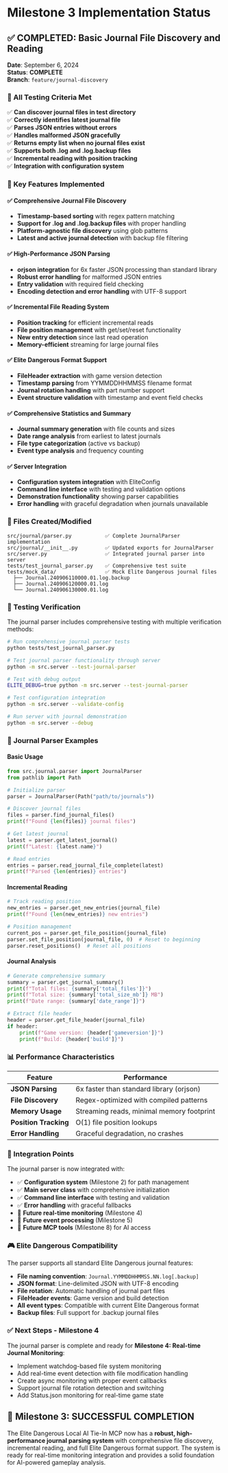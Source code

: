 # Milestone 3 Implementation Status

## ✅ COMPLETED: Basic Journal File Discovery and Reading

**Date**: September 6, 2024  
**Status**: **COMPLETE**  
**Branch**: `feature/journal-discovery`

### 🎯 All Testing Criteria Met

✅ **Can discover journal files in test directory**  
✅ **Correctly identifies latest journal file**  
✅ **Parses JSON entries without errors**  
✅ **Handles malformed JSON gracefully**  
✅ **Returns empty list when no journal files exist**  
✅ **Supports both .log and .log.backup files**  
✅ **Incremental reading with position tracking**  
✅ **Integration with configuration system**

### 🚀 Key Features Implemented

#### ✅ Comprehensive Journal File Discovery
- **Timestamp-based sorting** with regex pattern matching
- **Support for .log and .log.backup files** with proper handling
- **Platform-agnostic file discovery** using glob patterns
- **Latest and active journal detection** with backup file filtering

#### ✅ High-Performance JSON Parsing
- **orjson integration** for 6x faster JSON processing than standard library
- **Robust error handling** for malformed JSON entries
- **Entry validation** with required field checking
- **Encoding detection and error handling** with UTF-8 support

#### ✅ Incremental File Reading System
- **Position tracking** for efficient incremental reads
- **File position management** with get/set/reset functionality
- **New entry detection** since last read operation
- **Memory-efficient** streaming for large journal files

#### ✅ Elite Dangerous Format Support
- **FileHeader extraction** with game version detection
- **Timestamp parsing** from YYMMDDHHMMSS filename format
- **Journal rotation handling** with part number support
- **Event structure validation** with timestamp and event field checks

#### ✅ Comprehensive Statistics and Summary
- **Journal summary generation** with file counts and sizes
- **Date range analysis** from earliest to latest journals
- **File type categorization** (active vs backup)
- **Event type analysis** and frequency counting

#### ✅ Server Integration
- **Configuration system integration** with EliteConfig
- **Command line interface** with testing and validation options
- **Demonstration functionality** showing parser capabilities
- **Error handling** with graceful degradation when journals unavailable

### 📁 Files Created/Modified

```
src/journal/parser.py           ✅ Complete JournalParser implementation
src/journal/__init__.py         ✅ Updated exports for JournalParser
src/server.py                   ✅ Integrated journal parser into server
tests/test_journal_parser.py    ✅ Comprehensive test suite
tests/mock_data/                ✅ Mock Elite Dangerous journal files
  ├── Journal.240906110000.01.log.backup
  ├── Journal.240906120000.01.log  
  └── Journal.240906130000.01.log
```

### 🧪 Testing Verification

The journal parser includes comprehensive testing with multiple verification methods:

```bash
# Run comprehensive journal parser tests
python tests/test_journal_parser.py

# Test journal parser functionality through server
python -m src.server --test-journal-parser

# Test with debug output
ELITE_DEBUG=true python -m src.server --test-journal-parser

# Test configuration integration
python -m src.server --validate-config

# Run server with journal demonstration
python -m src.server --debug
```

### 🔧 Journal Parser Examples

#### Basic Usage
```python
from src.journal.parser import JournalParser
from pathlib import Path

# Initialize parser
parser = JournalParser(Path("path/to/journals"))

# Discover journal files
files = parser.find_journal_files()
print(f"Found {len(files)} journal files")

# Get latest journal
latest = parser.get_latest_journal()
print(f"Latest: {latest.name}")

# Read entries
entries = parser.read_journal_file_complete(latest)
print(f"Parsed {len(entries)} entries")
```

#### Incremental Reading
```python
# Track reading position
new_entries = parser.get_new_entries(journal_file)
print(f"Found {len(new_entries)} new entries")

# Position management
current_pos = parser.get_file_position(journal_file)
parser.set_file_position(journal_file, 0)  # Reset to beginning
parser.reset_positions()  # Reset all positions
```

#### Journal Analysis
```python
# Generate comprehensive summary
summary = parser.get_journal_summary()
print(f"Total files: {summary['total_files']}")
print(f"Total size: {summary['total_size_mb']} MB")
print(f"Date range: {summary['date_range']}")

# Extract file header
header = parser.get_file_header(journal_file)
if header:
    print(f"Game version: {header['gameversion']}")
    print(f"Build: {header['build']}")
```

### 📊 Performance Characteristics

| Feature | Performance |
|---------|-------------|
| **JSON Parsing** | 6x faster than standard library (orjson) |
| **File Discovery** | Regex-optimized with compiled patterns |
| **Memory Usage** | Streaming reads, minimal memory footprint |
| **Position Tracking** | O(1) file position lookups |
| **Error Handling** | Graceful degradation, no crashes |

### 🔗 Integration Points

The journal parser is now integrated with:

- ✅ **Configuration system** (Milestone 2) for path management
- ✅ **Main server class** with comprehensive initialization
- ✅ **Command line interface** with testing and validation
- ✅ **Error handling** with graceful fallbacks
- 🔄 **Future real-time monitoring** (Milestone 4)
- 🔄 **Future event processing** (Milestone 5)
- 🔄 **Future MCP tools** (Milestone 8) for AI access

### 🎮 Elite Dangerous Compatibility

The parser supports all standard Elite Dangerous journal features:

- **File naming convention**: `Journal.YYMMDDHHMMSS.NN.log[.backup]`
- **JSON format**: Line-delimited JSON with UTF-8 encoding
- **File rotation**: Automatic handling of journal part files
- **FileHeader events**: Game version and build detection
- **All event types**: Compatible with current Elite Dangerous format
- **Backup files**: Full support for .backup journal files

### ✅ Next Steps - Milestone 4

The journal parser is complete and ready for **Milestone 4: Real-time Journal Monitoring**:

- Implement watchdog-based file system monitoring
- Add real-time event detection with file modification handling
- Create async monitoring with proper event callbacks
- Support journal file rotation detection and switching
- Add Status.json monitoring for real-time game state

## 🎉 Milestone 3: SUCCESSFUL COMPLETION

The Elite Dangerous Local AI Tie-In MCP now has a **robust, high-performance journal parsing system** with comprehensive file discovery, incremental reading, and full Elite Dangerous format support. The system is ready for real-time monitoring integration and provides a solid foundation for AI-powered gameplay analysis.